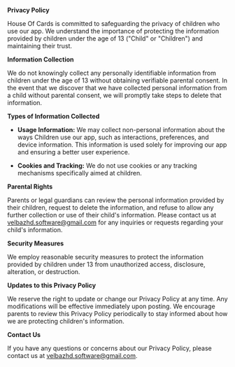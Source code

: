 **Privacy Policy**

House Of Cards is committed to safeguarding the privacy of children who use our app. We understand the importance of protecting the information provided by children under the age of 13 ("Child" or "Children") and maintaining their trust.

**Information Collection**

We do not knowingly collect any personally identifiable information from children under the age of 13 without obtaining verifiable parental consent. In the event that we discover that we have collected personal information from a child without parental consent, we will promptly take steps to delete that information.

**Types of Information Collected**

- **Usage Information:** We may collect non-personal information about the ways Children use our app, such as interactions, preferences, and device information. This information is used solely for improving our app and ensuring a better user experience.

- **Cookies and Tracking:** We do not use cookies or any tracking mechanisms specifically aimed at children.

**Parental Rights**

Parents or legal guardians can review the personal information provided by their children, request to delete the information, and refuse to allow any further collection or use of their child's information. Please contact us at velbazhd.software@gmail.com for any inquiries or requests regarding your child's information.

**Security Measures**

We employ reasonable security measures to protect the information provided by children under 13 from unauthorized access, disclosure, alteration, or destruction.

**Updates to this Privacy Policy**

We reserve the right to update or change our Privacy Policy at any time. Any modifications will be effective immediately upon posting. We encourage parents to review this Privacy Policy periodically to stay informed about how we are protecting children's information.

**Contact Us**

If you have any questions or concerns about our Privacy Policy, please contact us at velbazhd.software@gmail.com.
